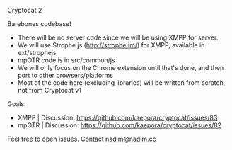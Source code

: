 Cryptocat 2

Barebones codebase!

* There will be no server code since we will be using XMPP for server.
* We will use Strophe.js (http://strophe.im/) for XMPP, available in ext/strophejs
* mpOTR code is in src/common/js
* We will only focus on the Chrome extension until that's done, and then port to other browsers/platforms
* Most of the code here (excluding libraries) will be written from scratch, not from Cryptocat v1

Goals:
* XMPP | Discussion: https://github.com/kaepora/cryptocat/issues/83
* mpOTR | Discussion: https://github.com/kaepora/cryptocat/issues/82

Feel free to open issues. Contact <nadim@nadim.cc>
